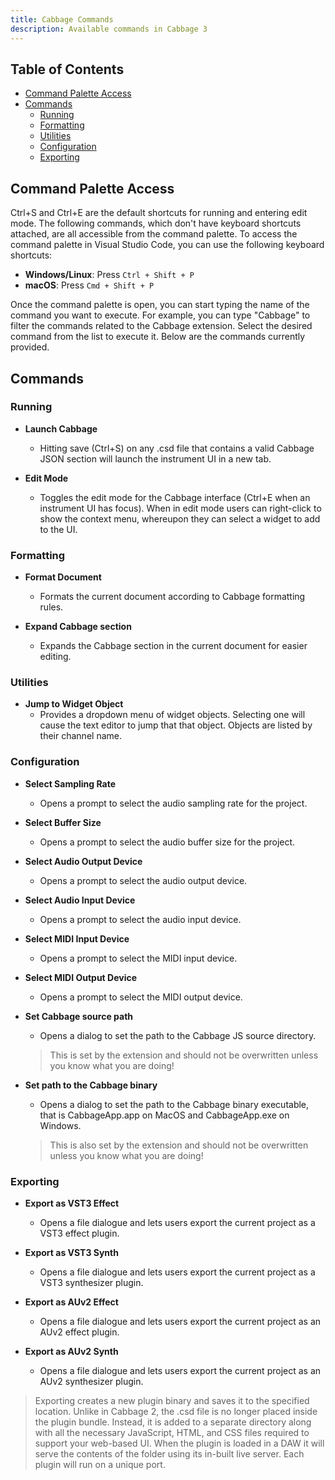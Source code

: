 ```yaml
---
title: Cabbage Commands
description: Available commands in Cabbage 3
---
```


## Table of Contents
- [Command Palette Access](#command-palette-access)
- [Commands](#commands)
  - [Running](#running)
  - [Formatting](#formatting)
  - [Utilities](#utilities)
  - [Configuration](#configuration)
  - [Exporting](#exporting)

## Command Palette Access
Ctrl+S and Ctrl+E are the default shortcuts for running and entering edit mode. The following commands, which don't have keyboard shortcuts attached, are all accessible from the command palette. To access the command palette in Visual Studio Code, you can use the following keyboard shortcuts:

- **Windows/Linux**: Press `Ctrl + Shift + P`
- **macOS**: Press `Cmd + Shift + P`

Once the command palette is open, you can start typing the name of the command you want to execute. For example, you can type "Cabbage" to filter the commands related to the Cabbage extension. Select the desired command from the list to execute it. Below are the commands currently provided. 

## Commands

### Running

- **Launch Cabbage**
  - Hitting save (Ctrl+S) on any .csd file that contains a valid Cabbage JSON section will launch the instrument UI in a new tab.

- **Edit Mode**
  - Toggles the edit mode for the Cabbage interface (Ctrl+E when an instrument UI has focus). When in edit mode users can right-click to show the context menu, whereupon they can select a widget to add to the UI.

### Formatting

- **Format Document**
  - Formats the current document according to Cabbage formatting rules.

- **Expand Cabbage section**
  - Expands the Cabbage section in the current document for easier editing.

### Utilities

- **Jump to Widget Object**
  - Provides a dropdown menu of widget objects. Selecting one will cause the text editor to jump that that object. Objects are listed by their channel name. 

### Configuration

- **Select Sampling Rate**
  - Opens a prompt to select the audio sampling rate for the project.

- **Select Buffer Size**
  - Opens a prompt to select the audio buffer size for the project.

- **Select Audio Output Device**
  - Opens a prompt to select the audio output device.

- **Select Audio Input Device**
  - Opens a prompt to select the audio input device.

- **Select MIDI Input Device**
  - Opens a prompt to select the MIDI input device.

- **Select MIDI Output Device**
  - Opens a prompt to select the MIDI output device.

- **Set Cabbage source path**
  - Opens a dialog to set the path to the Cabbage JS source directory. 
  > This is set by the extension and should not be overwritten unless you know what you are doing!

- **Set path to the Cabbage binary**
  - Opens a dialog to set the path to the Cabbage binary executable, that is CabbageApp.app on MacOS and CabbageApp.exe on Windows. 
  > This is also set by the extension and should not be overwritten unless you know what you are doing!

### Exporting

- **Export as VST3 Effect**
  - Opens a file dialogue and lets users export the current project as a VST3 effect plugin. 

- **Export as VST3 Synth**
  - Opens a file dialogue and lets users export the current project as a VST3 synthesizer plugin.

- **Export as AUv2 Effect**
  - Opens a file dialogue and lets users export the current project as an AUv2 effect plugin.

- **Export as AUv2 Synth**
  - Opens a file dialogue and lets users export the current project as an AUv2 synthesizer plugin.

> Exporting creates a new plugin binary and saves it to the specified location. Unlike in Cabbage 2, the .csd file is no longer placed inside the plugin bundle. Instead, it is added to a separate directory along with all the necessary JavaScript, HTML, and CSS files required to support your web-based UI. When the plugin is loaded in a DAW it will serve the contents of the folder using its in-built live server. Each plugin will run on a unique port. 